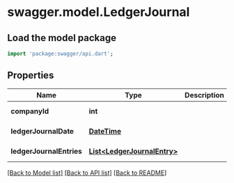 # swagger.model.LedgerJournal

## Load the model package
```dart
import 'package:swagger/api.dart';
```

## Properties
Name | Type | Description | Notes
------------ | ------------- | ------------- | -------------
**companyId** | **int** |  | [default to null]
**ledgerJournalDate** | [**DateTime**](DateTime.md) |  | [default to null]
**ledgerJournalEntries** | [**List&lt;LedgerJournalEntry&gt;**](LedgerJournalEntry.md) |  | [default to []]

[[Back to Model list]](../README.md#documentation-for-models) [[Back to API list]](../README.md#documentation-for-api-endpoints) [[Back to README]](../README.md)


